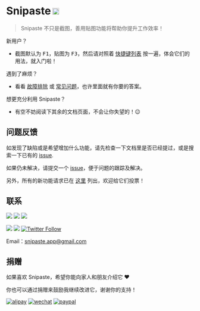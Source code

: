 <h1>Snipaste<img height="18px" style="margin-left: 4px;" src="https://img.shields.io/badge/v1.15.3-2017.11.12-42b983.svg"/></h1>

> Snipaste 不只是截图，善用贴图功能将帮助你提升工作效率！

新用户？
- 截图默认为 <kbd>F1</kbd>，贴图为 <kbd>F3</kbd>，然后请对照着 [快捷键列表](/zh-cn/key-bindings) 按一遍，体会它们的用法，就入门啦！

遇到了麻烦？
- 看看 [故障排除](/zh-cn/troubleshooting) 或 [常见问题](/zh-cn/faq)，也许里面就有你要的答案。

想更充分利用 Snipaste？
- 有空不妨阅读下其余的文档页面，不会让你失望的！:wink:

## 问题反馈

如发现了缺陷或是希望增加什么功能，请先检查一下文档里是否已经提过，或是搜索一下已有的 <a href="https://github.com/Snipaste/feedback/issues" targe="_blank">issue</a>.

如果仍未解决，请提交一个 <a href="https://github.com/Snipaste/feedback/issues" targe="_blank">issue</a>，便于问题的跟踪及解决。

另外，所有的新功能请求已在 [这里](https://github.com/Snipaste/feedback/issues/282) 列出，欢迎给它们投票！

## 联系

[![](https://img.shields.io/badge/Telegram-中文群-40ace3.svg)](https://telegram.me/joinchat/BGyWwD9ZNqE3pLbhXc-VgQ)
[![](https://img.shields.io/badge/Telegram-中文频道-40ace3.svg)](https://telegram.me/snipaste)
[![](https://img.shields.io/badge/微博-@Snipaste-eb192d.svg)](https://weibo.com/snipaste)

[![](https://img.shields.io/badge/Telegram-group-40ace3.svg)](https://telegram.me/joinchat/BGyWwEDqrqiwizDA6gt16g)
[![](https://img.shields.io/badge/Telegram-channel-40ace3.svg)](https://telegram.me/snipaste_en)
[![Twitter Follow](https://img.shields.io/twitter/follow/snipaste.svg?style=social&label=Follow)](https://twitter.com/Snipaste)

Email：[snipaste.app@gmail.com](mailto:snipaste.app@gmail.com)

## 捐赠

如果喜欢 Snipaste，希望你能向家人和朋友介绍它 :heart:

你也可以通过捐赠来鼓励我继续改进它，谢谢你的支持！

[![alipay](https://img.shields.io/badge/捐赠-支付宝-00aaee.svg)](https://i.v2ex.co/F6m7g9Ha.png)
[![wechat](https://img.shields.io/badge/捐赠-微信-51c332.svg)](https://i.v2ex.co/87qHMt5q.png)
[![paypal](https://img.shields.io/badge/捐赠-Paypal-fd8200.svg)](https://www.paypal.com/cgi-bin/webscr?cmd=_s-xclick&hosted_button_id=URBJ7KXA99BA2)
